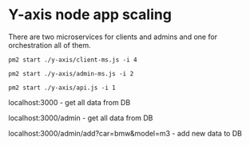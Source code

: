 # **Y-axis node app scaling** 
There are two microservices for clients and admins and one for orchestration all of them.

`pm2 start ./y-axis/client-ms.js -i 4`

`pm2 start ./y-axis/admin-ms.js -i 2`

`pm2 start ./y-axis/api.js -i 1`

localhost:3000 - get all data from DB

localhost:3000/admin - get all data from DB

localhost:3000/admin/add?car=bmw&model=m3 - add new data to DB

